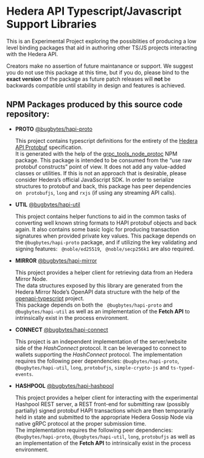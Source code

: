 # Hedera API Typescript/Javascript Support Libraries

This is an Experimental Project exploring the possiblities of producing
a low level binding packages that aid in authoring other TS/JS projects
interacting with the Hedera API.

Creators make no assertion of future maintanance or support.  We suggest 
you do not use this package at this time, but if you do, please bind to the 
**exact version** of the package as future patch releases will **not** be 
backwards compatible until stability in design and features is achieved.

## NPM Packages produced by this source code repository:

* **PROTO** [@bugbytes/hapi-proto](./packages/hapi-proto/README.md)

  This project contains typescript definitions for the entirety of the 
  [Hedera API Protobuf](https://github.com/hashgraph/hedera-protobufs) specification.  
  It is generated with the help of the 
  [grpc_tools_node_protoc](https://www.npmjs.com/package/grpc_tools_node_protoc_ts) 
  NPM package.  This package is intended to be consumed from the “use raw protobuf constructs” 
  point of view.  It does not add any value-added classes or utilities.  If this is not an
  approach that is desirable, please consider Hedera’s official JavaSscript SDK. In order to 
  serialize structures to protobuf and back, this package has peer dependencies on ` protobufjs`, 
  `long` and `rxjs` (if using any streaming API calls).

* **UTIL** [@bugbytes/hapi-util](./packages/hapi-util/README.md)  

  This project contains helper functions to aid in the common tasks of converting well known 
  string formats to HAPI protobuf objects and back again.  It also contains some basic logic 
  for producing transaction signatures when provided private key values.  This package depends 
  on the `@bugbytes/hapi-proto` package, and if utilizing the key validating and signing 
  features: ` @noble/ed25519`, ` @noble/secp256k1` are also required.

* **MIRROR** [@bugbytes/hapi-mirror](./packages/hapi-mirror/README.md)

  This project provides a helper client for retrieving data from an Hedera Mirror Node.  
  The data structures exposed by this library are generated from the Hedera Mirror Node’s 
  OpenAPI data structure with the help of the 
  [openapi-typescript]( https://github.com/drwpow/openapi-typescript#readme) project.  
  This package depends on both the ` @bugbytes/hapi-proto` and `@bugbytes/hapi-util` as 
  well as an implementation of the **Fetch API** to intrinsically exist in the process environment.

* **CONNECT** [@bugbytes/hapi-connect](./packages/hapi-connect/README.md)  

  This project is an independent implementation of the server/website side of the 
  *HashConnect* protocol.  It can be leveraged to connect to wallets supporting the 
  *HashConnect* protocol.  The implementation requires the following peer dependencies:
  `@bugbytes/hapi-proto`, `@bugbytes/hapi-util`, `long`, `protobufjs`, `simple-crypto-js` 
  and `ts-typed-events`.

* **HASHPOOL** [@bugbytes/hapi-hashpool](./packages/hapi-hashpool/README.md)  

  This project provides a helper client for interacting with the experimental 
  Hashpool REST server, a REST front-end for submitting raw (possibly partially) signed 
  protobuf HAPI transactions which are then temporarily held in state and submitted to the 
  appropriate Hedera Gossip Node via native gRPC protocol at the proper submission time.  
  The implementation requires the following peer dependencies:  `@bugbytes/hapi-proto`, 
  `@bugbytes/hapi-util`, `long`, `protobufjs` as well as an implementation of the 
  **Fetch API** to intrinsically exist in the process environment.